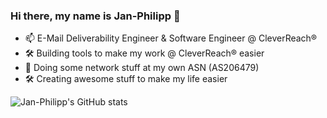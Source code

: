 ### Hi there, my name is Jan-Philipp 👋

- 📫 E-Mail Deliverability Engineer & Software Engineer @ CleverReach®
- 🛠 Building tools to make my work @ CleverReach® easier
- 📡 Doing some network stuff at my own ASN (AS206479)
- 🛠 Creating awesome stuff to make my life easier

![Jan-Philipp's GitHub stats](https://github-readme-stats.vercel.app/api?username=jpbede&show_icons=true)

